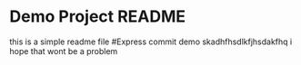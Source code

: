 # Demo Project README
this is a simple readme file
#Express commit demo
skadhfhsdlkfjhsdakfhq
i hope that wont be a problem
